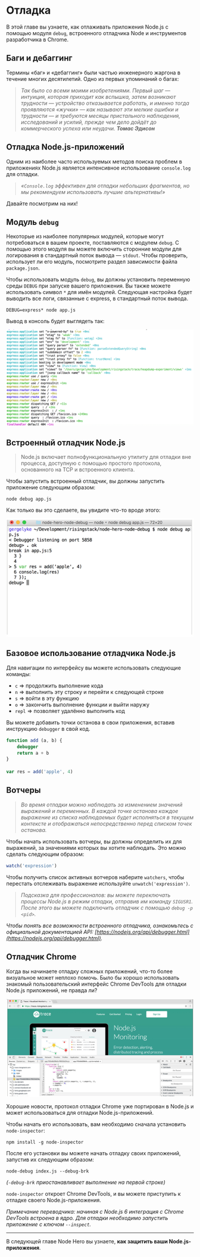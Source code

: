 # Отладка

В этой главе вы узнаете, как отлаживать приложения Node.js с помощью модуля `debug`, встроенного отладчика Node и инструментов разработчика в Chrome.

## Баги и дебаггинг

Термины «баг» и «дебаггинг» были частью инженерного жаргона в течение многих десятилетий. Одно из первых упоминаний о багах:

> *Так было со всеми моими изобретениями. Первый шаг — интуиция, которая приходит как вспышка, затем возникают трудности — устройство отказывается работать, и именно тогда проявляются «жучки» — как называют эти мелкие ошибки и трудности — и требуются месяцы пристального наблюдения, исследований и усилий, прежде чем дело дойдёт до коммерческого успеха или неудачи.*
> ***Томас Эдисон***

## Отладка Node.js-приложений

Одним из наиболее часто используемых методов поиска проблем в приложениях Node.js является интенсивное использование `console.log` для отладки. 

> *«`Console.log` эффективен для отладки небольших фрагментов, но мы рекомендуем использовать лучшие альтернативы!»*

Давайте посмотрим на них!

## Модуль `debug`

Некоторые из наиболее популярных модулей, которые могут потребоваться в вашем проекте, поставляются с модулем `debug`. С помощью этого модуля вы можете включить сторонние модули для логирования в стандартный поток вывода — `stdout`. Чтобы проверить, использует ли его модуль, посмотрите раздел зависимости файла `package.json`.

Чтобы использовать модуль `debug`, вы должны установить переменную среды `DEBUG` при запуске вашего приложения. Вы также можете использовать символ `*` для имён модулей. Следующая настройка будет выводить все логи, связанные с express, в стандартный поток вывода.

```
DEBUG=express* node app.js
```

Вывод в консоль будет выглядеть так:

![](NodeHeroEbook-TheComplete-014.png)

## Встроенный отладчик Node.js

> Node.js включает полнофункциональную утилиту для отладки вне процесса, доступную с помощью простого протокола, основанного на TCP и встроенного клиента.

Чтобы запустить встроенный отладчик, вы должны запустить приложение следующим образом:

```
node debug app.js
```

Как только вы это сделаете, вы увидите что-то вроде этого:

![](NodeHeroEbook-TheComplete-015.png)

## Базовое использование отладчика Node.js

Для навигации по интерфейсу вы можете использовать следующие команды:

* `c` => продолжить выполнение кода
* `n` => выполнить эту строку и перейти к следующей строке
* `s` => войти в эту функцию
* `o` => закончить выполнение функции и выйти наружу
* `repl` => позволяет удалённо выполнить код

Вы можете добавить точки останова в свои приложения, вставив инструкцию `debugger` в свой код.

```javascript
function add (a, b) {
    debugger
    return a + b
}

var res = add('apple', 4)
```

## Вотчеры

> *Во время отладки можно наблюдать за изменением значений выражений и переменных. В каждой точке останова каждое выражение из списка наблюдаемых будет исполняться в текущем контексте и отображаться непосредственно перед списком точек останова.*

Чтобы начать использовать вотчеры, вы должны определить их для выражений, за значениями которых вы хотите наблюдать. Это можно сделать следующим образом:

```javascript
watch('expression')
```

Чтобы получить список активных вотчеров наберите `watchers`, чтобы перестать отслеживать выражение используйте `unwatch('expression')`.

> *Подсказка для профессионалов: вы можете переключать процессы Node.js в режим отладки, отправив им команду `SIGUSR1`. После этого вы можете подключить отладчик с помощью `debug -p <pid>`.*
 
*Чтобы понять все возможности встроенного отладчика, ознакомьтесь с официальной документацией API: [https://nodejs.org/api/debugger.html](https://nodejs.org/api/debugger.html).*

## Отладчик Chrome

Когда вы начинаете отладку сложных приложений, что-то более визуальное может неплохо помочь. Было бы хорошо использовать знакомый пользовательский интерфейс Chrome DevTools для отладки Node.js приложений, не правда ли?

![](NodeHeroEbook-TheComplete-016.png)

Хорошие новости, протокол отладки Chrome уже портирован в Node.js и может использоваться для отладки Node.js-приложений.

Чтобы начать его использовать, вам необходимо сначала установить `node-inspector`:

```
npm install -g node-inspector
```

После его установки вы можете начать отладку своих приложений, запустив их следующим образом:

```
node-debug index.js --debug-brk
```

*(`-debug-brk` приостанавливает выполнение на первой строке)*

`node-inspector` откроет Chrome DevTools, и вы можете приступить к отладке своего Node.js-приложения.

*Примечание переводчика: начиная с Node.js 6 интеграция с  Chrome DevTools встроена в ядро. Для отладки необходимо запустить приложение с ключом `--inspect`.*

---

В следующей главе Node Hero вы узнаете, **как защитить ваши Node.js-приложения**.
